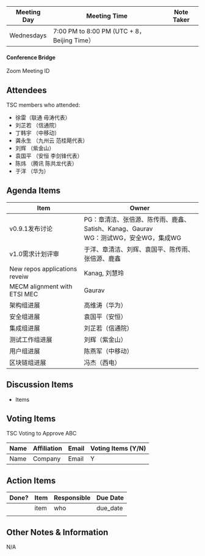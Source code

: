 | Meeting Day | Meeting Time                                 | Note Taker |
| ----------- | -------------------------------------------- | ---------- |
| Wednesdays  | 7:00 PM to 8:00 PM (UTC + 8，Beijing Time） |            |

#### Conference Bridge

Zoom Meeting ID



## Attendees

TSC members who attended:

- 徐雷（联通 毋涛代表）
-   刘芷若   （信通院）     
-   丁韩宇      （中移动）    
-  龚永生   （九州云 范桂飓代表）      
-   刘辉  （紫金山）    
-  袁国平   （安恒 李剑锋代表） 
-  陈炜  （腾讯 陈共龙代表）   
-   于洋   （华为）    

## Agenda Items

| Item                          | Owner                                                        |
| ----------------------------- | ------------------------------------------------------------ |
| v0.9.1发布讨论                | PG：章清洁、张倍源、陈传雨、鹿鑫、Satish、Kanag、Gaurav<br/>WG：测试WG，安全WG，集成WG |
| v1.0需求计划评审              | 于洋、章清洁、刘辉、袁国平、陈传雨、张倍源、鹿鑫             |
| New repos applications reveiw | Kanag, 刘慧玲                                                |
| MECM alignment with ETSI MEC  | Gaurav                                                       |
| 架构组进展                    | 高维涛（华为）                                               |
| 安全组进展                    | 袁国平（安恒）                                               |
| 集成组进展                    | 刘芷若（信通院）                                             |
| 测试工作组进展                | 刘辉（紫金山）                                               |
| 用户组进展                    | 陈燕军（中移动）                                             |
| 区块链组进展                  | 冯杰（西电）                                                 |

## Discussion Items

- Items

## Voting Items

TSC Voting to Approve ABC

| **Name** | **Affiliation** | **Email** | **Voting Items (Y/N)** |
| -------- | --------------- | --------- | ---------------------- |
| Name     | Company         | Email     | Y                      |


## Action Items

| Done? | Item | Responsible | Due Date |
| ----- | ---- | ----------- | -------- |
|       | item | who         | due_date |
|       |      |             |          |

## Other Notes & Information

N/A